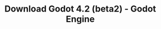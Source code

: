---
# Generated by /scripts/js/download_archive_generator !!! do not edit by hand !!!
title: 'Download Godot 4.2 (beta2) - Godot Engine'
type: 'download/archive'
name: '4.2'
flavor: 'beta2'
release_date: '2023-10-19T03:00:00-00:00'
release_notes: '/article/dev-snapshot-godot-4-2-beta-2/'
links:
  android.apk:
    name: 'android.apk'
    title: 'Android'
    caption: 'Universal APK (ARM64 + ARMv7 + x86_64 + x86)'
    tags:
      - 'APK download'
      - 'ARM64/v7'
      - 'x86 (64 & 32 bit)'
    hosts:
      github_builds:
        regular: 'https://github.com/godotengine/godot-builds/releases/download/4.2-beta2/Godot_v4.2-beta2_android_editor.apk'
        mono: '#'
      github:
        regular: 'https://github.com/godotengine/godot/releases/download/4.2-beta2/Godot_v4.2-beta2_android_editor.apk'
        mono: '#'
  linux.64:
    name: 'linux.64'
    title: 'Linux'
    caption: 'Standard (x86_64)'
    tags:
      - '64 bit'
    hosts:
      github_builds:
        regular: 'https://github.com/godotengine/godot-builds/releases/download/4.2-beta2/Godot_v4.2-beta2_linux.x86_64.zip'
        mono: 'https://github.com/godotengine/godot-builds/releases/download/4.2-beta2/Godot_v4.2-beta2_mono_linux_x86_64.zip'
      github:
        regular: 'https://github.com/godotengine/godot/releases/download/4.2-beta2/Godot_v4.2-beta2_linux.x86_64.zip'
        mono: 'https://github.com/godotengine/godot/releases/download/4.2-beta2/Godot_v4.2-beta2_mono_linux_x86_64.zip'
  macos.universal:
    name: 'macos.universal'
    title: 'macOS'
    caption: 'Universal (x86_64 + Apple Silicon)'
    tags:
      - 'Intel/Apple Silicon'
      - '64 bit'
    hosts:
      github_builds:
        regular: 'https://github.com/godotengine/godot-builds/releases/download/4.2-beta2/Godot_v4.2-beta2_macos.universal.zip'
        mono: 'https://github.com/godotengine/godot-builds/releases/download/4.2-beta2/Godot_v4.2-beta2_mono_macos.universal.zip'
      github:
        regular: 'https://github.com/godotengine/godot/releases/download/4.2-beta2/Godot_v4.2-beta2_macos.universal.zip'
        mono: 'https://github.com/godotengine/godot/releases/download/4.2-beta2/Godot_v4.2-beta2_mono_macos.universal.zip'
  windows.64:
    name: 'windows.64'
    title: 'Windows'
    caption: 'Standard (x86_64)'
    tags:
      - '64 bit'
    hosts:
      github_builds:
        regular: 'https://github.com/godotengine/godot-builds/releases/download/4.2-beta2/Godot_v4.2-beta2_win64.exe.zip'
        mono: 'https://github.com/godotengine/godot-builds/releases/download/4.2-beta2/Godot_v4.2-beta2_mono_win64.zip'
      github:
        regular: 'https://github.com/godotengine/godot/releases/download/4.2-beta2/Godot_v4.2-beta2_win64.exe.zip'
        mono: 'https://github.com/godotengine/godot/releases/download/4.2-beta2/Godot_v4.2-beta2_mono_win64.zip'
  web:
    name: 'web'
    title: 'Web editor'
    caption: ''
    tags:
      - 'Self-hosted'
      - 'Cross-platform'
    hosts:
      github_builds:
        regular: 'https://github.com/godotengine/godot-builds/releases/download/4.2-beta2/Godot_v4.2-beta2_web_editor.zip'
        mono: '#'
      github:
        regular: 'https://github.com/godotengine/godot/releases/download/4.2-beta2/Godot_v4.2-beta2_web_editor.zip'
        mono: '#'
  linux.arm64:
    name: 'linux.arm64'
    title: 'Linux'
    caption: 'Standard (ARM64)'
    tags:
      - 'ARM64'
      - '64 bit'
    hosts:
      github_builds:
        regular: 'https://github.com/godotengine/godot-builds/releases/download/4.2-beta2/Godot_v4.2-beta2_linux.arm64.zip'
        mono: 'https://github.com/godotengine/godot-builds/releases/download/4.2-beta2/Godot_v4.2-beta2_mono_linux_arm64.zip'
      github:
        regular: 'https://github.com/godotengine/godot/releases/download/4.2-beta2/Godot_v4.2-beta2_linux.arm64.zip'
        mono: 'https://github.com/godotengine/godot/releases/download/4.2-beta2/Godot_v4.2-beta2_mono_linux_arm64.zip'
  linux.32:
    name: 'linux.32'
    title: 'Linux'
    caption: 'Standard (x86)'
    tags:
      - '32 bit'
    hosts:
      github_builds:
        regular: 'https://github.com/godotengine/godot-builds/releases/download/4.2-beta2/Godot_v4.2-beta2_linux.x86_32.zip'
        mono: 'https://github.com/godotengine/godot-builds/releases/download/4.2-beta2/Godot_v4.2-beta2_mono_linux_x86_32.zip'
      github:
        regular: 'https://github.com/godotengine/godot/releases/download/4.2-beta2/Godot_v4.2-beta2_linux.x86_32.zip'
        mono: 'https://github.com/godotengine/godot/releases/download/4.2-beta2/Godot_v4.2-beta2_mono_linux_x86_32.zip'
  linux.arm32:
    name: 'linux.arm32'
    title: 'Linux'
    caption: 'Standard (ARM32)'
    tags:
      - 'ARM32'
      - '32 bit'
    hosts:
      github_builds:
        regular: 'https://github.com/godotengine/godot-builds/releases/download/4.2-beta2/Godot_v4.2-beta2_linux.arm32.zip'
        mono: 'https://github.com/godotengine/godot-builds/releases/download/4.2-beta2/Godot_v4.2-beta2_mono_linux_arm32.zip'
      github:
        regular: 'https://github.com/godotengine/godot/releases/download/4.2-beta2/Godot_v4.2-beta2_linux.arm32.zip'
        mono: 'https://github.com/godotengine/godot/releases/download/4.2-beta2/Godot_v4.2-beta2_mono_linux_arm32.zip'
  windows.32:
    name: 'windows.32'
    title: 'Windows'
    caption: 'Standard (x86)'
    tags:
      - '32 bit'
    hosts:
      github_builds:
        regular: 'https://github.com/godotengine/godot-builds/releases/download/4.2-beta2/Godot_v4.2-beta2_win32.exe.zip'
        mono: 'https://github.com/godotengine/godot-builds/releases/download/4.2-beta2/Godot_v4.2-beta2_mono_win32.zip'
      github:
        regular: 'https://github.com/godotengine/godot/releases/download/4.2-beta2/Godot_v4.2-beta2_win32.exe.zip'
        mono: 'https://github.com/godotengine/godot/releases/download/4.2-beta2/Godot_v4.2-beta2_mono_win32.zip'
  aar_library:
    name: 'aar_library'
    title: 'AAR library'
    caption: ''
    tags:
      - 'Android plugins'
      - 'Java'
      - 'Kotlin'
    hosts:
      github_builds:
        regular: 'https://github.com/godotengine/godot-builds/releases/download/4.2-beta2/godot-lib.4.2.beta2.template_release.aar'
        mono: '#'
      github:
        regular: 'https://github.com/godotengine/godot/releases/download/4.2-beta2/godot-lib.4.2.beta2.template_release.aar'
        mono: '#'
  templates:
    name: 'templates'
    title: 'Export templates'
    caption: ''
    tags:
      - 'Used to export your games to all supported platforms'
    hosts:
      github_builds:
        regular: 'https://github.com/godotengine/godot-builds/releases/download/4.2-beta2/Godot_v4.2-beta2_export_templates.tpz'
        mono: 'https://github.com/godotengine/godot-builds/releases/download/4.2-beta2/Godot_v4.2-beta2_mono_export_templates.tpz'
      github:
        regular: 'https://github.com/godotengine/godot/releases/download/4.2-beta2/Godot_v4.2-beta2_export_templates.tpz'
        mono: 'https://github.com/godotengine/godot/releases/download/4.2-beta2/Godot_v4.2-beta2_mono_export_templates.tpz'
primaryPlatforms:
  - 'android.apk'
  - 'linux.64'
  - 'macos.universal'
  - 'windows.64'
  - 'web'
  - 'templates'
---